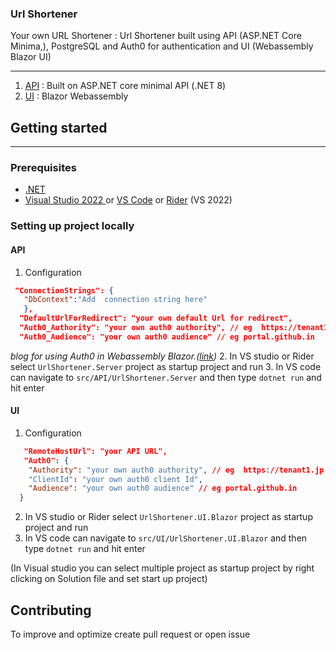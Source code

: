 ### Url Shortener

Your own URL Shortener :  Url Shortener built using API (ASP.NET Core Minima,), PostgreSQL and Auth0 for
authentication and UI (Webassembly Blazor UI)


-----------------

1. [API](https://github.com/iAmBipinPaul/UrlShortener/tree/main/src/API/UrlShortener.Server) : Built on ASP.NET core minimal API (.NET 8)
2. [UI](https://github.com/iAmBipinPaul/UrlShortener/tree/main/src/UI/UrlShortener.UI.Blazor) : Blazor Webassembly

## Getting started

----------------------

### Prerequisites

* [.NET ](https://dotnet.microsoft.com/en-us/download/dotnet/8.0)
* [Visual Studio 2022 ](https://visualstudio.microsoft.com/)
  or [VS Code](https://code.visualstudio.com/) or [Rider](https://www.jetbrains.com/rider/)
  (VS 2022)

### Setting up project locally

#### API

1. Configuration

```json 
 "ConnectionStrings": { 
   "DbContext":"Add  connection string here"
   },
  "DefaultUrlForRedirect": "your own default Url for redirect",
  "Auth0_Authority": "your own auth0 authority", // eg  https://tenant1.jp.auth0.com/
  "Auth0_Audience": "your own auth0 audience" // eg portal.github.in
```
_blog for using Auth0 in Webassembly Blazor.([link](https://auth0.com/blog/securing-blazor-webassembly-apps/))_
2. In VS studio or Rider select `UrlShortener.Server` project as startup project and run
3. In VS code can navigate to `src/API/UrlShortener.Server` and then type  ```dotnet run``` and hit enter

#### UI

1. Configuration

```json 
   "RemoteHostUrl": "your API URL",
   "Auth0": {
    "Authority": "your own auth0 authority", // eg  https://tenant1.jp.auth0.com/
    "ClientId": "your own auth0 client Id",
    "Audience": "your own auth0 audience" // eg portal.github.in
  }
```

2. In VS studio or Rider select `UrlShortener.UI.Blazor` project as startup project and run
3. In VS code can navigate to `src/UI/UrlShortener.UI.Blazor` and then type  ```dotnet run``` and hit enter

(In Visual studio you can select multiple project as startup project by right clicking on Solution file and set start up
project)


## Contributing

To improve and optimize create pull request or open issue 
